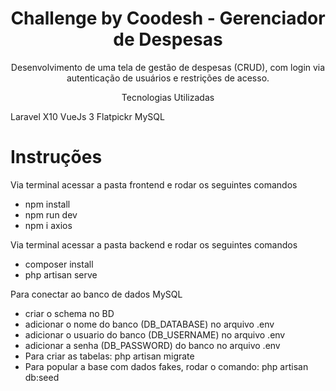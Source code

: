 <h1 align="center">Challenge by Coodesh - Gerenciador de Despesas</h1>

<p align="center">Desenvolvimento de uma tela de gestão de despesas (CRUD), com login via autenticação de usuários e restrições de acesso.<p>

<p align="center">Tecnologias Utilizadas<p>
  Laravel X10
  VueJs 3
  Flatpickr
  MySQL
  
<h1>Instruções</h1>
  Via terminal acessar a pasta frontend e rodar os seguintes comandos
<ul>
  <li>npm install</li>
  <li>npm run dev</li>
  <li>npm i axios</li>
</ul>
Via terminal acessar a pasta backend e rodar os seguintes comandos
<ul>
  <li>composer install</li>
  <li>php artisan serve</li>
</ul>
  Para conectar ao banco de dados MySQL
<ul>
  <li>criar o schema no BD</li>
  <li>adicionar o nome do banco (DB_DATABASE) no arquivo .env</li>
  <li>adicionar o usuario do banco (DB_USERNAME) no arquivo .env</li>
  <li>adicionar a senha (DB_PASSWORD) do banco no arquivo .env</li>
  <li>Para criar as tabelas: php artisan migrate</li>
  <li>Para popular a base com dados fakes, rodar o comando: php artisan db:seed </li>
</ul>

